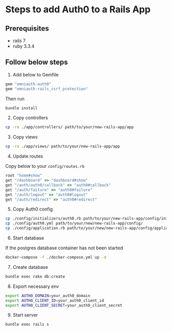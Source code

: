 # Steps to add Auth0 to a Rails App

## Prerequisites

- rails 7
- ruby 3.3.4

## Follow below steps

1. Add below to Gemfile

```ruby
gem "omniauth-auth0"
gem "omniauth-rails_csrf_protection"
```

Then run

```bash
bundle install
```

2. Copy controllers

```bash
cp -ra ./app/controllers/ path/to/your/new-rails-app/app
```

3. Copy views

```bash
cp -ra ./app/views/ path/to/your/new-rails-app/app
```

4. Update routes

Copy below to your `config/routes.rb`

```ruby
root "home#show"
get "/dashboard" => "dashboard#show"
get "/auth/auth0/callback" => "auth0#callback"
get "/auth/failure" => "auth0#failure"
get "/auth/logout" => "auth0#logout"
get "/auth/redirect" => "auth0#redirect"
```

5. Copy Auth0 config

```bash
cp ./config/initializers/auth0.rb path/to/your/new-rails-app/config/initializers/
cp ./config/auth0.yml path/to/your/new/new-rails-app/config/
cp ./config/application.rb path/to/your/new/new-rails-app/config/application.rb
```

6. Start database

If the postgres database container has not been started

```bash
docker-compose -f ./docker-compose.yml up -d
```

7. Create database

```bash
bundle exec rake db:create
```

8. Export necessary env

```bash
export AUTH0_DOMAIN=your_auth0_domain
export AUTH0_CLIENT_ID=your_auth0_client_id
export AUTH0_CLIENT_SECRET=your_auth0_client_secret
```

9. Start server

```bash
bundle exec rails s
```
